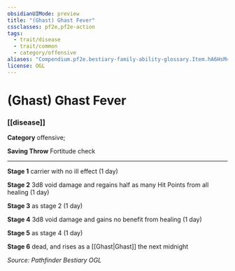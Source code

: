 ```yaml
---
obsidianUIMode: preview
title: "(Ghast) Ghast Fever"
cssclasses: pf2e,pf2e-action
tags:
  - trait/disease
  - trait/common
  - category/offensive
aliases: "Compendium.pf2e.bestiary-family-ability-glossary.Item.hA6HsM4i4yPfEsDH"
license: OGL
---
```

# (Ghast) Ghast Fever

### [[disease]]

**Category** offensive; 




**Saving Throw** Fortitude check

* * *

**Stage 1** carrier with no ill effect (1 day)

**Stage 2** 3d8 void damage and regains half as many Hit Points from all healing (1 day)

**Stage 3** as stage 2 (1 day)

**Stage 4** 3d8 void damage and gains no benefit from healing (1 day)

**Stage 5** as stage 4 (1 day)

**Stage 6** dead, and rises as a [[Ghast|Ghast]] the next midnight

*Source: Pathfinder Bestiary*
*OGL*